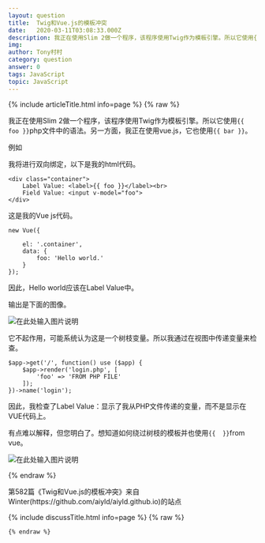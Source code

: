 ```yaml
---
layout: question
title:  Twig和Vue.js的模板冲突
date:   2020-03-11T03:08:33.000Z
description: 我正在使用Slim 2做一个程序，该程序使用Twig作为模板引擎。所以它使用{{ foo }}php文件中的语法。另一方面，我正在使用vue.js，它也使...
img: 
author: Tony村村
category: question
answer: 0
tags: JavaScript
topic: JavaScript
---
```

<div class="article-root">
  <div class="article">
    {% include articleTitle.html info=page %}
    {% raw %}
    <div class="article-content"><p><font style="vertical-align: inherit;"><font style="vertical-align: inherit;">我正在使用Slim 2做一个程序，该程序使用Twig作为模板引擎。</font><font style="vertical-align: inherit;">所以它使用</font></font><code>{{ foo }}</code><font style="vertical-align: inherit;"><font style="vertical-align: inherit;">php文件中</font><font style="vertical-align: inherit;">的语法</font><font style="vertical-align: inherit;">。</font><font style="vertical-align: inherit;">另一方面，我正在使用vue.js，它也使用</font></font><code>{{ bar }}</code><font style="vertical-align: inherit;"><font style="vertical-align: inherit;">。</font></font></p>

<p><font style="vertical-align: inherit;"><font style="vertical-align: inherit;">例如</font></font></p>

<p><font style="vertical-align: inherit;"><font style="vertical-align: inherit;">我将进行双向绑定，以下是我的html代码。</font></font></p>

<pre><code>&lt;div class="container"&gt;<font></font>
    Label Value: &lt;label&gt;{{ foo }}&lt;/label&gt;&lt;br&gt;<font></font>
    Field Value: &lt;input v-model="foo"&gt;<font></font>
&lt;/div&gt;<font></font>
</code></pre>

<p><font style="vertical-align: inherit;"><font style="vertical-align: inherit;">这是我的Vue js代码。</font></font></p>

<pre><code>new Vue({<font></font>
<font></font>
    el: '.container',<font></font>
    data: {<font></font>
        foo: 'Hello world.'<font></font>
    }<font></font>
});<font></font>
</code></pre>

<p><font style="vertical-align: inherit;"><font style="vertical-align: inherit;">因此，Hello world应该在Label Value中。</font></font></p>

<p><font style="vertical-align: inherit;"><font style="vertical-align: inherit;">输出是下面的图像。</font></font></p>

<p><img src="https://www.samyoc.com//uploads/users/7693/images/thumbnails/1583895986623.png" data-src="https://www.samyoc.com//uploads/users/7693/images/1583895986623.png" alt="在此处输入图片说明"></p>

<p><font style="vertical-align: inherit;"><font style="vertical-align: inherit;">它不起作用，可能系统认为这是一个树枝变量。</font><font style="vertical-align: inherit;">所以我通过在视图中传递变量来检查。</font></font></p>

<pre><code>$app-&gt;get('/', function() use ($app) {<font></font>
    $app-&gt;render('login.php', [<font></font>
        'foo' =&gt; 'FROM PHP FILE'<font></font>
    ]);<font></font>
})-&gt;name('login');<font></font>
</code></pre>

<p><font style="vertical-align: inherit;"><font style="vertical-align: inherit;">因此，我检查了Label Value：显示了我从PHP文件传递的变量，而不是显示在VUE代码上。</font></font></p>

<p><font style="vertical-align: inherit;"><font style="vertical-align: inherit;">有点难以解释，但您明白了。</font><font style="vertical-align: inherit;">想知道如何绕过树枝的模板并也使用</font></font><code>{{  }}</code><font style="vertical-align: inherit;"><font style="vertical-align: inherit;">from vue。</font></font></p>

<p><img src="https://www.samyoc.com//uploads/users/7693/images/thumbnails/1583895986625.png" data-src="https://www.samyoc.com//uploads/users/7693/images/1583895986625.png" alt="在此处输入图片说明"></p></div>
    {% endraw %}
  </div>
  <p class="winter_mark">第582篇《Twig和Vue.js的模板冲突》来自Winter(https://github.com/aiyld/aiyld.github.io)的站点</p>
  <div class="discuss-wrapper">
    {% include discussTitle.html info=page %}
    {% raw %}
    
    {% endraw %}
  </div>
<div>
